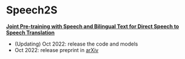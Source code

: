 # Speech2S
<!--**Pre-trained models for speech related tasks**-->

 [**Joint Pre-training with Speech and Bilingual Text for Direct Speech to Speech Translation**](https://arxiv.org/abs/2210.03730)


- (Updating) Oct 2022: release the code and models
- Oct 2022: release preprint in [arXiv](https://arxiv.org/abs/2210.03730)

